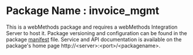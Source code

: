 # Package Name : invoice_mgmt
This is a webMethods package and requires a webMethods Integration Server to host it. Package versioning and configuration can be found in the package [manifest](./invoice_mgmt/manifest.v3) file. Service and API documentation is available on the package's home page http://&lt;server&gt;:&lt;port&gt;/&lt;packagename>.